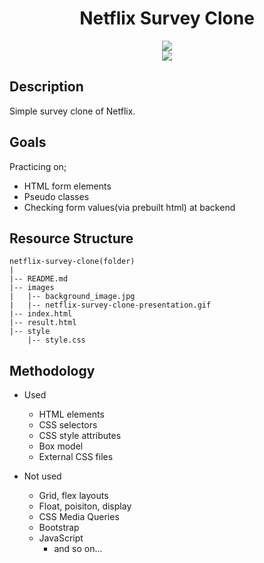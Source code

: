 <div align=center>
	<h1>Netflix Survey Clone</h1>
</div>

<div align="center">
	<a href="https://ehkarabas.github.io/html-css-exercises/netflix-survey-clone/">
		<img src="https://img.shields.io/badge/live-%23.svg?&style=for-the-badge&logo=www&logoColor=white%22&color=black">
	</a>
	<br>
	<img src="./images/netflix-survey-clone-presentation.gif"/>
</div>

## Description

Simple survey clone of Netflix. 

## Goals

Practicing on; 

* HTML form elements
* Pseudo classes
* Checking form values(via prebuilt html) at backend
 

## Resource Structure 

```
netflix-survey-clone(folder)
|
|-- README.md
|-- images
|   |-- background_image.jpg
|   |-- netflix-survey-clone-presentation.gif
|-- index.html
|-- result.html
|-- style
    |-- style.css
```


## Methodology

* Used

	* HTML elements
	* CSS selectors
	* CSS style attributes
	* Box model
	* External CSS files


* Not used

	* Grid, flex layouts
	* Float, poisiton, display
	* CSS Media Queries
	* Bootstrap
	* JavaScript
		* and so on...


